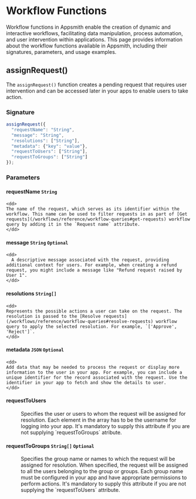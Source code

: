 
# Workflow Functions

Workflow functions in Appsmith enable the creation of dynamic and interactive workflows, facilitating data manipulation, process automation, and user intervention within applications. This page provides information about the workflow functions available in Appsmith, including their signatures, parameters, and usage examples.

## assignRequest()

The `assignRequest()` function creates a pending request that requires user intervention and can be accessed later in your apps to enable users to take action.

### Signature

```javascript
assignRequest({
  "requestName": "String", 
  "message": "String", 
  "resolutions": ["String"], 
  "metadata": {"key": "value"}, 
  "requestToUsers": ["String"], 
  "requestToGroups": ["String"] 
});
```
### Parameters
 
#### requestName `String`

    <dd>
    The name of the request, which serves as its identifier within the workflow. This name can be used to filter requests in as part of [Get requests](/workflows/reference/workflow-queries#get-requests) workflow query by adding it in the `Request name` attribute.
    </dd>

#### message `String` `Optional`
    <dd>
      A descriptive message associated with the request, providing additional context for users. For example, when creating a refund request, you might include a message like "Refund request raised by User 1".
    </dd>

#### resolutions `String[]`
    <dd>
    Represents the possible actions a user can take on the request. The resolution is passed to the [Resolve requests](/workflows/reference/workflow-queries#resolve-requests) workflow query to apply the selected resolution. For example, `['Approve', 'Reject']`.
    </dd>

#### metadata `JSON` `Optional `
    <dd>
    Add data that may be needed to process the request or display more information to the user in your app. For example, you can include a unique identifier for the record associated with the request. Use the identifier in your app to fetch and show the details to user.
    </dd>

#### requestToUsers  
   <dd>
   Specifies the user or users to whom the request will be assigned for resolution. Each element in the array has to be the username for logging into your app. It's mandatory to supply this attribute if you are not supplying `requestToGroups` atribute.
   </dd>

#### requestToGroups `String[]` `Optional`

<dd>
Specifies the group name or names to which the request will be assigned for resolution. When specified, the request will be assigned to all the users belonging to the group or groups. Each group name must be configured in your app and have appropriate permissions to perform actions. It's mandatory to supply this attribute if you are not supplying the `requestToUsers` attribute.
 </dd>
